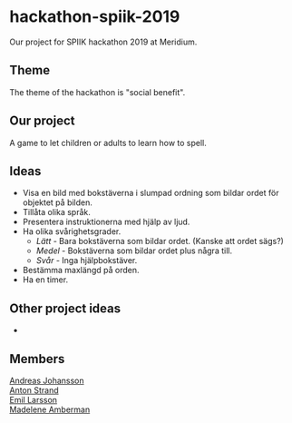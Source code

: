 # hackathon-spiik-2019
Our project for SPIIK hackathon 2019 at Meridium.

## Theme
The theme of the hackathon is "social benefit".

## Our project
A game to let children or adults to learn how to spell.

## Ideas
- Visa en bild med bokstäverna i slumpad ordning som bildar ordet för objektet på bilden.
- Tillåta olika språk.
- Presentera instruktionerna med hjälp av ljud.
- Ha olika svårighetsgrader.
    - *Lätt* - Bara bokstäverna som bildar ordet. (Kanske att ordet sägs?)
    - *Medel* - Bokstäverna som bildar ordet plus några till.
    - *Svår* - Inga hjälpbokstäver.
- Bestämma maxlängd på orden.
- Ha en timer.

## Other project ideas
- 

## Members
[Andreas Johansson](https://github.com/PLACE_HOLDER)<br>
[Anton Strand](https://github.com/AntonStrand)<br>
[Emil Larsson](https://github.com/Elmona)<br>
[Madelene Amberman](https://github.com/Maddis87)<br>
